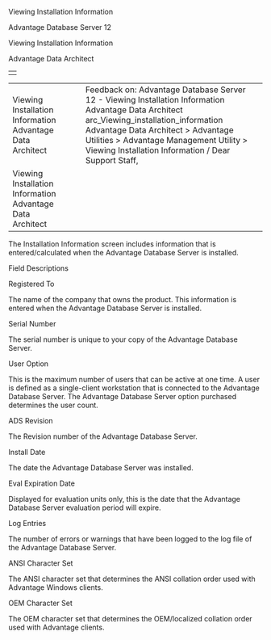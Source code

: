 Viewing Installation Information




Advantage Database Server 12  

Viewing Installation Information

Advantage Data Architect

|  |
| --- |
|  |

|  |  |  |  |  |
| --- | --- | --- | --- | --- |
| Viewing Installation Information  Advantage Data Architect |  |  | Feedback on: Advantage Database Server 12 - Viewing Installation Information Advantage Data Architect arc\_Viewing\_installation\_information Advantage Data Architect > Advantage Utilities > Advantage Management Utility > Viewing Installation Information / Dear Support Staff, |  |
| Viewing Installation Information  Advantage Data Architect |  |  |  |  |

The Installation Information screen includes information that is entered/calculated when the Advantage Database Server is installed.

Field Descriptions

Registered To

The name of the company that owns the product. This information is entered when the Advantage Database Server is installed.

Serial Number

The serial number is unique to your copy of the Advantage Database Server.

User Option

This is the maximum number of users that can be active at one time. A user is defined as a single-client workstation that is connected to the Advantage Database Server. The Advantage Database Server option purchased determines the user count.

ADS Revision

The Revision number of the Advantage Database Server.

Install Date

The date the Advantage Database Server was installed.

Eval Expiration Date

Displayed for evaluation units only, this is the date that the Advantage Database Server evaluation period will expire.

Log Entries

The number of errors or warnings that have been logged to the log file of the Advantage Database Server.

ANSI Character Set

The ANSI character set that determines the ANSI collation order used with Advantage Windows clients.

OEM Character Set

The OEM character set that determines the OEM/localized collation order used with Advantage clients.